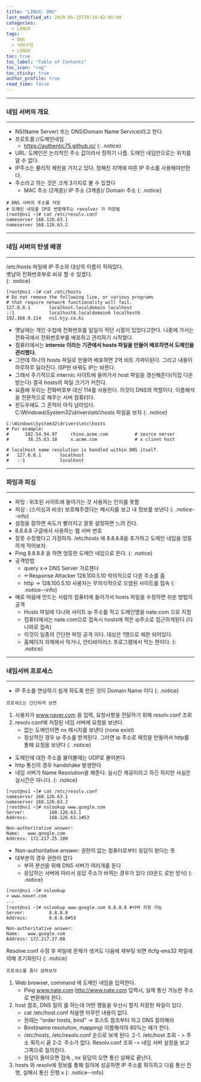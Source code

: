 ```yaml
---
title: "LINUX: DNS"
last_modified_at: 2020-05-15T20:20:02-05:00
categories:
  - LINUX
tags:
  - DNS
  - 서버구현
  - LINUX
toc: true 
toc_label: "Table of Contents"
toc_icon: "cog"
toc_sticky: true 
author_profile: true 
read_time: false 
---
```

---
### 네임 서버의 개요
---
* NS(Name Server) 또는 DNS(Domain Name Service)라고 한다.
* 프로토콜://도메인네임
	* https://authentic75.github.io/
{: .notice}
* URL: 도메인은 논리적인 주소 값이라서 정하기 나름. 도메인 네임만으로는 위치를 알 수 없다.
* IP주소는 물리적 제한을 가지고 있다. 정해진 지역에 따른 IP 주소를 사용해야만한다.
* 주소라고 하는 것은 크게 3가지로 볼 수 있겠다
	* MAC 주소 (2계층)/ IP 주소 (3계층)/ Domain 주소
{: .notice}
```console
# DNS 서버의 주소를 저장
# 도메인 네임을 IP로 변환해주는 revolver 가 저장됨
[root@ns1 ~]# cat /etc/resolv.conf
nameserver 168.126.63.1
nameserver 168.126.63.2
```
---
### 네임 서버의 탄생 배경
---
/etc/hosts 파일에 IP 주소와 대상의 이름이 적혀있다.  
옛날의 전화번호부로 비유 할 수 있겠다.  
{: .notice}
```console
[root@ns1 ~]# cat /etc/hosts
# Do not remove the following line, or various programs
# that require network functionality will fail.
127.0.0.1       localhost.localdomain localhost
::1             localhost6.localdomain6 localhost6
192.168.0.114   ns1.kjy.co.ki
```
* 옛날에는 개인 수첩에 전화번호를 일일이 적던 시절이 있었다고한다. 나중에 가서는 전화국에서 전화번호부를 배포하고 관리하기 시작했다.
* 컴퓨터에서는 **internic 이라는 기관에서 hosts 파일을 만들어 배포하면서 도메인을 관리했다.**
* 그런데 하나의 hosts 파일로 만들어 배포하면 2억 비트 가까이된다. 그리고 내용이 하루하루 달라진다. ISP만 바꿔도 IP는 바뀐다.
* 그래서 주기적으로 internic 사이트에 들어가서 host 파일을 갱신해준다(직접 다운받는다) 결국 hosts의 파일 크기가 커진다.
* 요즘에 우리는 전화버호부 대신 114를 사용한다. 이것이 DNS의 역할이다. 이름해석을 전문적으로 해주는 서버 컴퓨터다.
* 윈도우에도 그 흔적이 아직 남아있다. C:\Windows\System32\drivers\etc\hosts 파일을 보자
{: .notice}
```console
C:\Windows\System32\drivers\etc\hosts
# For example:
#      102.54.94.97     rhino.acme.com          # source server
#       38.25.63.10     x.acme.com              # x client host

# localhost name resolution is handled within DNS itself.
#	127.0.0.1       localhost
#	::1             localhost
```
---
### 파밍과 피싱
---
* 파밍 : 위조된 사이트에 들어가는 것 사용자는 인지를 못함
* 피싱 : (스미싱과 비슷) 보호해주겠다는 메시지를 보고 내 정보를 보낸다
{: .notice--info}
* 설정을 잘하면 속도가 빨라지고 잘못 설정하면 느려 진다.
* 8.8.8.8 구글에서 사용하는 웹 서버 번호
* 잘못 수정했다고 가정하자. /etc/hosts 에 8.8.8.8을 추가하고 도메인 네임을 엉뚱하게 적어보자.
* Ping 8.8.8.8 을 하면 엉뚱한 도메인 네임으로 뜬다.
{: .notice}
* 공격방법
	* query x-> DNS Server  가로챈다
	* <-Response Attacker  128.100.5.10  악의적으로 다른 주소를 줌
	* http -> 128.100.5.10 사용자는 무의식적으로 오염된 사이트를 접속
{: .notice--info}
* 예로 마음에 안드는 사람의 컴퓨터에 들어가서 hosts 파일을 수정하면 쉬운 방법의 공격
	* Hosts 파일에 다나와 사이트 ip 주소를 적고 도메인명을 nate.com 으로 지정
	* 컴퓨터에서는 nate.com으로 접속시 hosts에 적은 ip주소로 접근하게된다.(다나와로 접속)
	* 이것이 일종의 간단한 파밍 공격 이다. 대상은 1명으로 제한 되어있다.
	* 홈페이지 자체에서 막거나, 안티바이러스 프로그램에서 막는 편이다.
{: .notice}
---
### 네임서버 프로세스
---
* IP 주소를 연상하기 쉽게 하도록 만든 것이 Domain Name 이다
{: .notice}

`프로세스는 간단하게 보면`  
1. 사용자가 www.naver.com 을 입력, 요청사항을 전달하기 위해 resolv.conf 조회
2. resolv.conf에 저장된 네임 서버에 요청을 보낸다.
	* 없는 도메인이면 nx 메시지를 보낸다 (none exist)
	* 정상적인 경우 ip 주소를 받게된다. 그러면 ip 주소로 패킷을 만들어서 http를 통해 요청을 보낸다
{: .notice}	
* 도메인에 대한 주소를 물어볼때는 UDP로 불어본다
* http 통신의 경우 handshake 발생한다
* 네임 서버가 Name Resolution을 해준다. 실시간 제공이라고 하긴 하지만 사실은 실시간은 아니다. 
{: .notice}	
```console
[root@ns1 ~]# cat /etc/resolv.conf
nameserver 168.126.63.1
nameserver 168.126.63.2
[root@ns1 ~]# nslookup www.google.com
Server:         168.126.63.1
Address:        168.126.63.1#53

Non-authoritative answer:
Name:   www.google.com
Address: 172.217.25.100
```
* Non-authoritative answer: 권한이 없는 컴퓨터로부터 응답이 왔다는 뜻
* 대부분의 경우 권한이 없다
	* 부하 분산을 위해 DNS 서버가 여러개를 둔다
	* 응답하는 서버에 따라서 응답 주소가 바뀌는 경우가 있다 (라운드 로빈 방식)
{: .notice}	
```console
[root@ns1 ~]# nslookup
> www.naver.com
...
[root@ns1 ~]# nslookup www.google.com 8.8.8.8 #서버 지정 가능
Server:         8.8.8.8
Address:        8.8.8.8#53

Non-authoritative answer:
Name:   www.google.com
Address: 172.217.27.68
```
Resolve.conf 수정 후 파일에 문제가 생겨도 다음에 재부팅 되면 ifcfg-ens32 파일에 의해 초기화된다
{: .notice}	

`프로세스를 좀더 살펴보자`  

1. Web browser, command 에 도메인 네임을 입력한다.
	* Ping www.nate.com http://www.nate.com 입력시, 실제 통신 가능한 주소로 변환해야 한다.
2. host 참조, DNS 질의 를 하는데 어떤 행동을 우선시 할지 저장한 파일이 있다.
	* cat /etc/host.conf  처음엔 아무런 내용이 없다.
	* 원래는 “order hosts, bind” -> 호스트 참조부터 하고 DNS 질의해라
	* Bind(name resolution, mapping) 이름해석의 80%는 얘가 한다. 
	* /etc/hosts, /etc/resolv.conf 순으로 보게 된다.
2-1. /etc/host 조회  - > 주소 획득시 끝
2-2. 주소가 없다. Resolv.conf 조회 -> 네임 서버 설정을 보고 그쪽으로 질의한다.
	* 응답이 돌아오면 접속 , nx 응답이 오면 통신 실패로 끝난다.
3. hosts 와 resolv에 정보를 통해 질의에 성공하면 IP 주소를 획득하고 다음 통신 진행, 실패시 통신 진행 x 
{: .notice--info}	



































